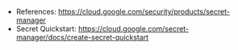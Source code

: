 - References: https://cloud.google.com/security/products/secret-manager
- Secret Quickstart: https://cloud.google.com/secret-manager/docs/create-secret-quickstart
